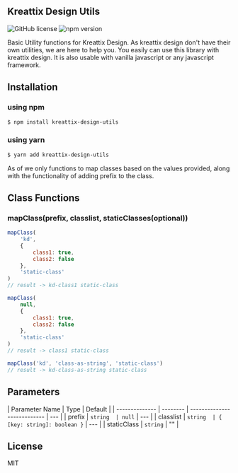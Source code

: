 ## Kreattix Design Utils

![GitHub license](https://img.shields.io/badge/license-MIT-blue.svg) ![npm version](https://img.shields.io/npm/v/kreattix-design-utils)

Basic Utility functions for Kreattix Design. As kreattix design don't have their own utilities, we are here to help you. You easily can use this library with kreattix design. It is also usable with vanilla javascript or any javascript framework.

## Installation

### using npm

```sh
$ npm install kreattix-design-utils
```

### using yarn

```sh
$ yarn add kreattix-design-utils
```

As of we only functions to map classes based on the values provided, along with the functionality of adding prefix to the class.

## Class Functions

### mapClass(prefix, classlist, staticClasses(optional))

```js
mapClass(
	'kd',
	{
		class1: true,
		class2: false
	},
	'static-class'
)
// result -> kd-class1 static-class

mapClass(
	null,
	{
		class1: true,
		class2: false
	},
	'static-class'
)
// result -> class1 static-class

mapClass('kd', 'class-as-string', 'static-class')
// result -> kd-class-as-string static-class
```

## Parameters

| Parameter Name | Type     | Default                     |
| -------------- | -------- | --------------------------- | --- |
| prefix         | `string  | null`                       | --- |
| classlist      | `string  | { [key: string]: boolean }` | --- |
| staticClass    | `string` | ""                          |

## License

MIT
